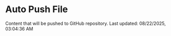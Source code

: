 # Auto Push File

Content that will be pushed to GitHub repository.
Last updated: 08/22/2025, 03:04:36 AM